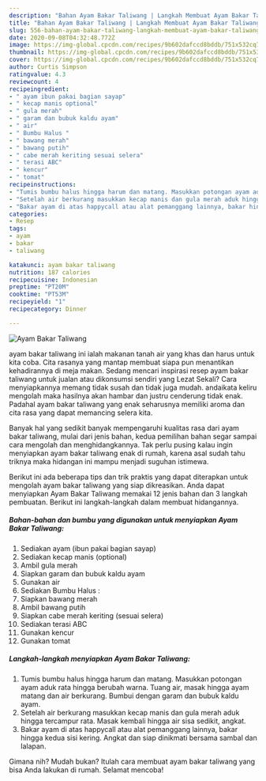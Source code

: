 ```yaml
---
description: "Bahan Ayam Bakar Taliwang | Langkah Membuat Ayam Bakar Taliwang Yang Enak Banget"
title: "Bahan Ayam Bakar Taliwang | Langkah Membuat Ayam Bakar Taliwang Yang Enak Banget"
slug: 556-bahan-ayam-bakar-taliwang-langkah-membuat-ayam-bakar-taliwang-yang-enak-banget
date: 2020-09-08T04:32:48.772Z
image: https://img-global.cpcdn.com/recipes/9b602dafccd8bddb/751x532cq70/ayam-bakar-taliwang-foto-resep-utama.jpg
thumbnail: https://img-global.cpcdn.com/recipes/9b602dafccd8bddb/751x532cq70/ayam-bakar-taliwang-foto-resep-utama.jpg
cover: https://img-global.cpcdn.com/recipes/9b602dafccd8bddb/751x532cq70/ayam-bakar-taliwang-foto-resep-utama.jpg
author: Curtis Simpson
ratingvalue: 4.3
reviewcount: 4
recipeingredient:
- " ayam ibun pakai bagian sayap"
- " kecap manis optional"
- " gula merah"
- " garam dan bubuk kaldu ayam"
- " air"
- " Bumbu Halus "
- " bawang merah"
- " bawang putih"
- " cabe merah keriting sesuai selera"
- " terasi ABC"
- " kencur"
- " tomat"
recipeinstructions:
- "Tumis bumbu halus hingga harum dan matang. Masukkan potongan ayam aduk rata hingga berubah warna. Tuang air, masak hingga ayam matang dan air berkurang. Bumbui dengan garam dan bubuk kaldu ayam."
- "Setelah air berkurang masukkan kecap manis dan gula merah aduk hingga tercampur rata. Masak kembali hingga air sisa sedikit, angkat."
- "Bakar ayam di atas happycall atau alat pemanggang lainnya, bakar hingga kedua sisi kering. Angkat dan siap dinikmati bersama sambal dan lalapan."
categories:
- Resep
tags:
- ayam
- bakar
- taliwang

katakunci: ayam bakar taliwang 
nutrition: 187 calories
recipecuisine: Indonesian
preptime: "PT20M"
cooktime: "PT53M"
recipeyield: "1"
recipecategory: Dinner

---
```



![Ayam Bakar Taliwang](https://img-global.cpcdn.com/recipes/9b602dafccd8bddb/751x532cq70/ayam-bakar-taliwang-foto-resep-utama.jpg)


ayam bakar taliwang ini ialah makanan tanah air yang khas dan harus untuk kita coba. Cita rasanya yang mantap membuat siapa pun menantikan kehadirannya di meja makan.
Sedang mencari inspirasi resep ayam bakar taliwang untuk jualan atau dikonsumsi sendiri yang Lezat Sekali? Cara menyiapkannya memang tidak susah dan tidak juga mudah. andaikata keliru mengolah maka hasilnya akan hambar dan justru cenderung tidak enak. Padahal ayam bakar taliwang yang enak seharusnya memiliki aroma dan cita rasa yang dapat memancing selera kita.



Banyak hal yang sedikit banyak mempengaruhi kualitas rasa dari ayam bakar taliwang, mulai dari jenis bahan, kedua pemilihan bahan segar sampai cara mengolah dan menghidangkannya. Tak perlu pusing kalau ingin menyiapkan ayam bakar taliwang enak di rumah, karena asal sudah tahu triknya maka hidangan ini mampu menjadi suguhan istimewa.


Berikut ini ada beberapa tips dan trik praktis yang dapat diterapkan untuk mengolah ayam bakar taliwang yang siap dikreasikan. Anda dapat menyiapkan Ayam Bakar Taliwang memakai 12 jenis bahan dan 3 langkah pembuatan. Berikut ini langkah-langkah dalam membuat hidangannya.

<!--inarticleads1-->

##### Bahan-bahan dan bumbu yang digunakan untuk menyiapkan Ayam Bakar Taliwang:

1. Sediakan  ayam (ibun pakai bagian sayap)
1. Sediakan  kecap manis (optional)
1. Ambil  gula merah
1. Siapkan  garam dan bubuk kaldu ayam
1. Gunakan  air
1. Sediakan  Bumbu Halus :
1. Siapkan  bawang merah
1. Ambil  bawang putih
1. Siapkan  cabe merah keriting (sesuai selera)
1. Sediakan  terasi ABC
1. Gunakan  kencur
1. Gunakan  tomat




<!--inarticleads2-->

##### Langkah-langkah menyiapkan Ayam Bakar Taliwang:

1. Tumis bumbu halus hingga harum dan matang. Masukkan potongan ayam aduk rata hingga berubah warna. Tuang air, masak hingga ayam matang dan air berkurang. Bumbui dengan garam dan bubuk kaldu ayam.
1. Setelah air berkurang masukkan kecap manis dan gula merah aduk hingga tercampur rata. Masak kembali hingga air sisa sedikit, angkat.
1. Bakar ayam di atas happycall atau alat pemanggang lainnya, bakar hingga kedua sisi kering. Angkat dan siap dinikmati bersama sambal dan lalapan.




Gimana nih? Mudah bukan? Itulah cara membuat ayam bakar taliwang yang bisa Anda lakukan di rumah. Selamat mencoba!
